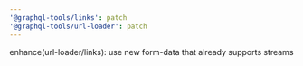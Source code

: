 ```yaml
---
'@graphql-tools/links': patch
'@graphql-tools/url-loader': patch
---
```


enhance(url-loader/links): use new form-data that already supports streams

